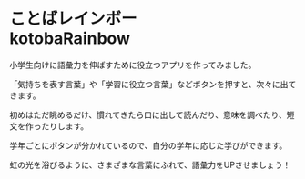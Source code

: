# ことばレインボー　　　kotobaRainbow
小学生向けに語彙力を伸ばすために役立つアプリを作ってみました。


「気持ちを表す言葉」や「学習に役立つ言葉」などボタンを押すと、次々に出てきます。

初めはただ眺めるだけ、慣れてきたら口に出して読んだり、意味を調べたり、短文を作ったりします。

学年ごとにボタンが分かれているので、自分の学年に応じた学びができます。

虹の光を浴びるように、さまざまな言葉にふれて、語彙力をUPさせましょう！
